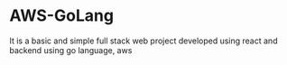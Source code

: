 # AWS-GoLang
It is a basic and simple full stack web project developed using react and backend using go language, aws
